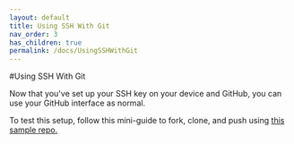 ```yaml
---
layout: default
title: Using SSH With Git
nav_order: 3
has_children: true
permalink: /docs/UsingSSHWithGit
---
```


#Using SSH With Git

Now that you've set up your SSH key on your device and GitHub, you can use your GitHub interface as normal.

To test this setup, follow this mini-guide to fork, clone, and push using [this sample repo.](https://github.com/dlepke/SampleRepo)




